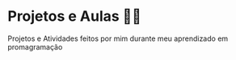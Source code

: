 # Projetos e Aulas 🧑‍🎓
Projetos e Atividades feitos por mim durante meu aprendizado em promagramação
